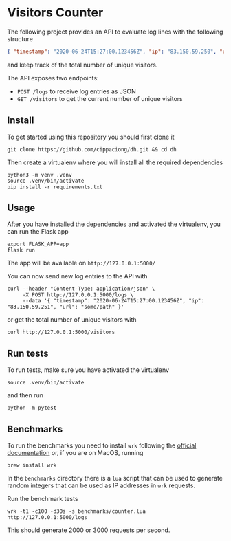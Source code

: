 # Visitors Counter
The following project provides an API to evaluate log lines with the following structure
```json
{ "timestamp": "2020-06-24T15:27:00.123456Z", "ip": "83.150.59.250", "url": "some/path" }
```
and keep track of the total number of unique visitors.

The API exposes two endpoints:
* `POST /logs` to receive log entries as JSON
* `GET /visitors` to get the current number of unique visitors

## Install
To get started using this repository you should first clone it
```shell
git clone https://github.com/cippaciong/dh.git && cd dh
```
Then create a virtualenv where you will install all the required dependencies
```shell
python3 -m venv .venv
source .venv/bin/activate
pip install -r requirements.txt
```

## Usage
After you have installed the dependencies and activated the virtualenv, you can
run the Flask app
```shell
export FLASK_APP=app
flask run
```
The app will be available on `http://127.0.0.1:5000/`

You can now send new log entries to the API with
```shell
curl --header "Content-Type: application/json" \
     -X POST http://127.0.0.1:5000/logs \
     --data '{ "timestamp": "2020-06-24T15:27:00.123456Z", "ip": "83.150.59.251", "url": "some/path" }'
```
or get the total number of unique visitors with
```shell
curl http://127.0.0.1:5000/visitors
```

## Run tests
To run tests, make sure you have activated the virtualenv
```shell
source .venv/bin/activate
```
and then run
```
python -m pytest
```

## Benchmarks
To run the benchmarks you need to install `wrk` following the [official documentation](https://github.com/wg/wrk/blob/master/INSTALL)
or, if you are on MacOS, running
```shell
brew install wrk
```

In the `benchmarks` directory there is a `lua` script that can be used to generate
random integers that can be used as IP addresses in `wrk` requests.

Run the benchmark tests
```shell
wrk -t1 -c100 -d30s -s benchmarks/counter.lua http://127.0.0.1:5000/logs
```
This should generate 2000 or 3000 requests per second.
